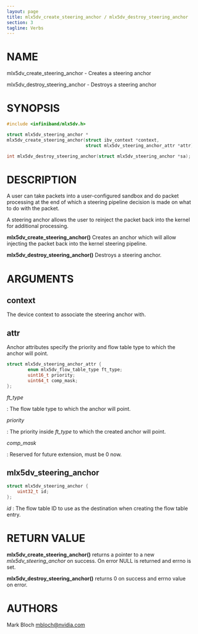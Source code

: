 ```yaml
---
layout: page
title: mlx5dv_create_steering_anchor / mlx5dv_destroy_steering_anchor
section: 3
tagline: Verbs
---
```


# NAME

mlx5dv_create_steering_anchor - Creates a steering anchor

mlx5dv_destroy_steering_anchor - Destroys a steering anchor

# SYNOPSIS

```c
#include <infiniband/mlx5dv.h>

struct mlx5dv_steering_anchor *
mlx5dv_create_steering_anchor(struct ibv_context *context,
                              struct mlx5dv_steering_anchor_attr *attr);

int mlx5dv_destroy_steering_anchor(struct mlx5dv_steering_anchor *sa);
```

# DESCRIPTION

A user can take packets into a user-configured sandbox and do packet processing
at the end of which a steering pipeline decision is made on what to do with
the packet.

A steering anchor allows the user to reinject the packet back into the kernel
for additional processing.

**mlx5dv_create_steering_anchor()** Creates an anchor which will allow
injecting the packet back into the kernel steering pipeline.

**mlx5dv_destroy_steering_anchor()** Destroys a steering anchor.

# ARGUMENTS

## context

The device context to associate the steering anchor with.

## attr

Anchor attributes specify the priority and flow table type to which
the anchor will point.

```c
struct mlx5dv_steering_anchor_attr {
        enum mlx5dv_flow_table_type ft_type;
        uint16_t priority;
        uint64_t comp_mask;
};
```

*ft_type*

:	The flow table type to which the anchor will point.

*priority*

:	The priority inside *ft_type* to which the created anchor will point.

*comp_mask*

:	Reserved for future extension, must be 0 now.


## mlx5dv_steering_anchor

```c
struct mlx5dv_steering_anchor {
	uint32_t id;
};
```
*id*
:	The flow table ID to use as the destination when creating the flow table entry.

# RETURN VALUE

**mlx5dv_create_steering_anchor()** returns a pointer to a new
*mlx5dv_steering_anchor* on success. On error NULL is returned and errno is set.

**mlx5dv_destroy_steering_anchor()** returns 0 on success and errno value on error.

# AUTHORS

Mark Bloch <mbloch@nvidia.com>
